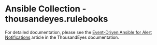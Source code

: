 # Ansible Collection - thousandeyes.rulebooks

For detailed documentation, please see the [Event-Driven Ansible for Alert Notifications](https://docs.thousandeyes.com/product-documentation/integration-guides/custom-webhook-examples/event-driven-ansible-for-alert-notifs) article in the ThousandEyes documentation. 

